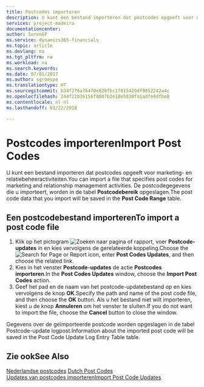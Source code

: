 ```yaml
---
title: Postcodes importeren
description: U kunt een bestand importeren dat postcodes opgeeft voor marketing- en relatiebeheeractiviteiten. De postcodegegevens die u importeert, worden in de tabel **Postcodebereik** opgeslagen.
services: project-madeira
documentationcenter: 
author: SorenGP
ms.service: dynamics365-financials
ms.topic: article
ms.devlang: na
ms.tgt_pltfrm: na
ms.workload: na
ms.search.keywords: 
ms.date: 07/01/2017
ms.author: sgroespe
ms.translationtype: HT
ms.sourcegitcommit: b34f276a764f0e828fbc1f015429df9852242a4c
ms.openlocfilehash: 244f22b36156f80d7b2e18e5038fa1adfe9dfbe8
ms.contentlocale: nl-nl
ms.lasthandoff: 03/22/2018

---
```

# <a name="import-post-codes"></a><span data-ttu-id="c33e3-104">Postcodes importeren</span><span class="sxs-lookup"><span data-stu-id="c33e3-104">Import Post Codes</span></span>
<span data-ttu-id="c33e3-105">U kunt een bestand importeren dat postcodes opgeeft voor marketing- en relatiebeheeractiviteiten.</span><span class="sxs-lookup"><span data-stu-id="c33e3-105">You can import a file that specifies post codes for marketing and relationship management activities.</span></span> <span data-ttu-id="c33e3-106">De postcodegegevens die u importeert, worden in de tabel **Postcodebereik** opgeslagen.</span><span class="sxs-lookup"><span data-stu-id="c33e3-106">The post code data that you import will be saved in the **Post Code Range** table.</span></span>  

## <a name="to-import-a-post-code-file"></a><span data-ttu-id="c33e3-107">Een postcodebestand importeren</span><span class="sxs-lookup"><span data-stu-id="c33e3-107">To import a post code file</span></span>  

1.  <span data-ttu-id="c33e3-108">Klik op het pictogram ![Zoeken naar pagina of rapport](../../media/ui-search/search_small.png "pictogram Zoeken naar pagina of rapport"), voer **Postcode-updates** in en kies vervolgens de gerelateerde koppeling.</span><span class="sxs-lookup"><span data-stu-id="c33e3-108">Choose the ![Search for Page or Report](../../media/ui-search/search_small.png "Search for Page or Report icon") icon, enter **Post Codes Updates**, and then choose the related link.</span></span>  
2.  <span data-ttu-id="c33e3-109">Kies in het venster **Postcode-updates** de actie **Postcodes importeren**.</span><span class="sxs-lookup"><span data-stu-id="c33e3-109">In the **Post Codes Updates** window, choose the **Import Post Codes** action.</span></span>  
3.  <span data-ttu-id="c33e3-110">Geef het pad en de naam van het postcode-updatebestand op en kies vervolgens de knop **OK**.</span><span class="sxs-lookup"><span data-stu-id="c33e3-110">Specify the path and name of the post code file, and then choose the **OK** button.</span></span> <span data-ttu-id="c33e3-111">Als u het bestand niet wilt importeren, kiest u de knop **Annuleren** om het venster te sluiten.</span><span class="sxs-lookup"><span data-stu-id="c33e3-111">If you do not want to import the file, choose the **Cancel** button to close the window.</span></span>  

<span data-ttu-id="c33e3-112">Gegevens over de geïmporteerde postcode worden opgeslagen in de tabel Postcode-update logpost.</span><span class="sxs-lookup"><span data-stu-id="c33e3-112">Information about the imported post code will be saved in the Post Code Update Log Entry Table table.</span></span>  

## <a name="see-also"></a><span data-ttu-id="c33e3-113">Zie ook</span><span class="sxs-lookup"><span data-stu-id="c33e3-113">See Also</span></span>  
 <span data-ttu-id="c33e3-114">[Nederlandse postcodes](dutch-post-codes.md) </span><span class="sxs-lookup"><span data-stu-id="c33e3-114">[Dutch Post Codes](dutch-post-codes.md) </span></span>  
 [<span data-ttu-id="c33e3-115">Updates van postcodes importeren</span><span class="sxs-lookup"><span data-stu-id="c33e3-115">Import Post Code Updates</span></span>](how-to-import-post-code-updates.md)

